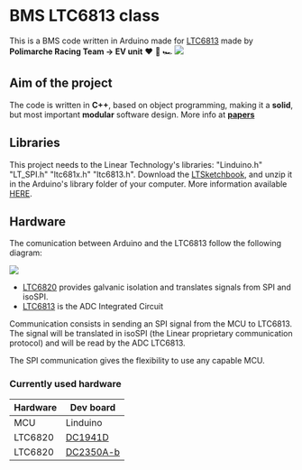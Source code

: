 # BMS LTC6813 class

This is a BMS code written in Arduino made for [LTC6813](https://www.analog.com/en/products/ltc6813-1.html#product-samplebuy)
made by **Polimarche Racing Team -> EV unit** :heart: :electric_plug: :racing_car:
<a href="https://www.polimarcheracingteam.com" rel="Polimarche Racing Team">
<img src="https://media-exp1.licdn.com/dms/image/C4E0BAQHOYr-sqOP5kQ/company-logo_200_200/0?e=1602115200&v=beta&t=0ab4cQiR1ewgAsn9L4vxL4jSTaYazSuib6szEdXNNtE" /></a>

## Aim of the project

The code is written in **C++**, based on object programming, making it a **solid**, but most important **modular** software design.
More info at [**papers**](https://github.com/mrjacopong/BMS_LTC6813_class/tree/master/papers)

## Libraries

This project needs to the Linear Technology's libraries: "Linduino.h" "LT_SPI.h" "ltc681x.h" "ltc6813.h".
Download the [LTSketchbook](https://www.analog.com/media/en/engineering-tools/design-tools/LTSketchbook.zip), and unzip it in the Arduino's library folder of your computer.
More information available [HERE](https://github.com/analogdevicesinc/Linduino).

## Hardware

The comunication between Arduino and the LTC6813 follow the following diagram:

[![](https://mermaid.ink/img/eyJjb2RlIjoiXG5ncmFwaCBMUlxuQVtNQ1VdIC0tIFNQSSAtLT4gQltMVEM2ODIwXVxuQltMVEM2ODIwXSAtLSBpc29TUEkgLS0-IENbTFRDNjgxM10gXG4iLCJtZXJtYWlkIjp7InRoZW1lIjoiZGVmYXVsdCJ9LCJ1cGRhdGVFZGl0b3IiOmZhbHNlfQ)](https://mermaid-js.github.io/mermaid-live-editor/#/edit/eyJjb2RlIjoiXG5ncmFwaCBMUlxuQVtNQ1VdIC0tIFNQSSAtLT4gQltMVEM2ODIwXVxuQltMVEM2ODIwXSAtLSBpc29TUEkgLS0-IENbTFRDNjgxM10gXG4iLCJtZXJtYWlkIjp7InRoZW1lIjoiZGVmYXVsdCJ9LCJ1cGRhdGVFZGl0b3IiOmZhbHNlfQ)

 - [LTC6820](https://www.analog.com/en/products/ltc6820.html) provides galvanic isolation and translates signals from SPI and isoSPI.
 - [LTC6813](https://www.analog.com/en/products/ltc6813-1.html#product-samplebuy) is the ADC Integrated Circuit

Communication  consists in sending an SPI signal from the MCU to LTC6813. The signal will be translated in isoSPI (the Linear proprietary communication protocol) and will be read by the ADC LTC6813.  

The SPI communication gives the flexibility to use any capable MCU.

### Currently used hardware 

|Hardware|Dev board|
|--|--|
|MCU|Linduino
|LTC6820|[DC1941D](https://www.analog.com/en/design-center/evaluation-hardware-and-software/evaluation-boards-kits/dc1941d.html)
|LTC6820|[DC2350A-b](https://www.analog.com/en/design-center/evaluation-hardware-and-software/evaluation-boards-kits/dc2350a-b.html)|
